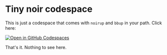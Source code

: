 # Tiny noir codespace

This is just a codespace that comes with `noirup` and `bbup` in your path. Click here:

[![Open in GitHub Codespaces](https://github.com/codespaces/badge.svg)](https://codespaces.new/AztecProtocol/tiny-noir-codespace)

That's it. Nothing to see here.
